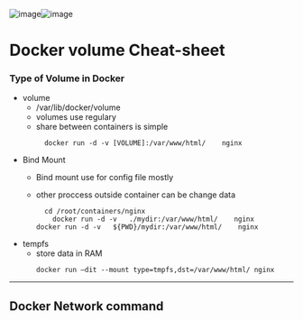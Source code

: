 ![image](https://github.com/rezaabedi1365/Devops/assets/117336743/26a3b578-3507-4c7e-ad6e-f085e9235b7b)![image](https://github.com/rezaabedi1365/Devops/assets/117336743/73fcf083-b10e-46e9-98ab-58f7ef3956bf)

# Docker volume Cheat-sheet

### Type of Volume in Docker

* volume
  	- /var/lib/docker/volume
  	- volumes use regulary
  	- share between containers is simple
  	  ```     
	    docker run -d -v [VOLUME]:/var/www/html/    nginx 
  	  ```
* Bind Mount
  	- Bind mount use for config file mostly
  	- other proccess outside container can be change data

      ```
	  	cd /root/containers/nginx
		  docker run -d -v   ./mydir:/var/www/html/    nginx 
      docker run -d -v   ${PWD}/mydir:/var/www/html/    nginx 
  	  ```
* tempfs
    - store data in RAM 
      ```
      docker run –dit --mount type=tmpfs,dst=/var/www/html/ nginx

      ```

------------------------------------------------------------------------
## Docker Network command
